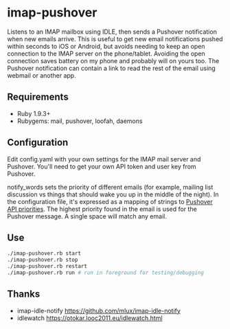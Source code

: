 # imap-pushover

Listens to an IMAP mailbox using IDLE, then sends a Pushover notification when new emails arrive.
This is useful to get new email notifications pushed within seconds to iOS or Android, but avoids needing to keep an open connection to the IMAP server on the phone/tablet. Avoiding the open connection saves battery on my phone and probably will on yours too.
The Pushover notification can contain a link to read the rest of the email using webmail or another app.

## Requirements

- Ruby 1.9.3+
- Rubygems: mail, pushover, loofah, daemons

## Configuration

Edit config.yaml with your own settings for the IMAP mail server and Pushover. You'll need to get your own API token and user key from Pushover.

notify_words sets the priority of different emails (for example, mailing list discussion vs things that should wake you up in the middle of the night).
In the configuration file, it's expressed as a mapping of strings to [Pushover API priorities](https://pushover.net/api#priority). The highest priority found in the email is used for the Pushover message. A single space will match any email.

## Use

```sh
./imap-pushover.rb start
./imap-pushover.rb stop
./imap-pushover.rb restart
./imap-pushover.rb run # run in foreground for testing/debugging
```

## Thanks

- imap-idle-notify https://github.com/mlux/imap-idle-notify
- idlewatch https://otokar.looc2011.eu/idlewatch.html
